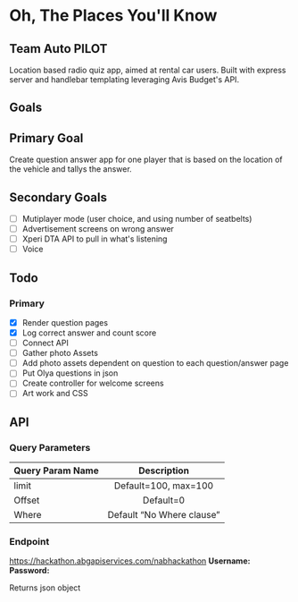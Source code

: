 # Oh, The Places You'll Know
## Team Auto PILOT

Location based radio quiz app, aimed at rental car users. Built with express server and handlebar templating leveraging Avis Budget's API.

## Goals

## Primary Goal
Create question answer app for one player that is based on the location of the vehicle and tallys the answer.


## Secondary Goals
- [ ] Mutiplayer mode (user choice, and using number of seatbelts)
- [ ] Advertisement screens on wrong answer
- [ ] Xperi DTA API to pull in what's listening 
- [ ] Voice

## Todo
### Primary
- [x] Render question pages
- [x] Log correct answer and count score
- [ ] Connect API
- [ ] Gather photo Assets
- [ ] Add photo assets dependent on question to each question/answer page
- [ ] Put Olya questions in json
- [ ] Create controller for welcome screens
- [ ] Art work and CSS

## API
### Query Parameters

| Query Param Name | Description 
| ---------------- |:------------------------:|
| limit            | Default=100, max=100     |
| Offset           | Default=0                |
| Where            | Default “No Where clause”|

### Endpoint
https://hackathon.abgapiservices.com/nabhackathon
**Username:**
**Password:**

Returns json object





 
